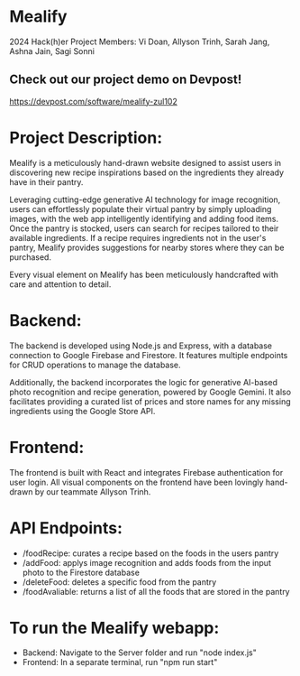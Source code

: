 # Mealify
2024 Hack(h)er Project
Members: Vi Doan, Allyson Trinh, Sarah Jang, Ashna Jain, Sagi Sonni
## Check out our project demo on Devpost!
https://devpost.com/software/mealify-zul102

# Project Description: 
Mealify is a meticulously hand-drawn website designed to assist users in discovering new recipe inspirations based on the ingredients they already have in their pantry. 

Leveraging cutting-edge generative AI technology for image recognition, users can effortlessly populate their virtual pantry by simply uploading images, with the web app intelligently identifying and adding food items. Once the pantry is stocked, users can search for recipes tailored to their available ingredients. If a recipe requires ingredients not in the user's pantry, Mealify provides suggestions for nearby stores where they can be purchased.

Every visual element on Mealify has been meticulously handcrafted with care and attention to detail. 

# Backend: 
The backend is developed using Node.js and Express, with a database connection to Google Firebase and Firestore. It features multiple endpoints for CRUD operations to manage the database. 

Additionally, the backend incorporates the logic for generative AI-based photo recognition and recipe generation, powered by Google Gemini. It also facilitates providing a curated list of prices and store names for any missing ingredients using the Google Store API.

# Frontend: 
The frontend is built with React and integrates Firebase authentication for user login. All visual components on the frontend have been lovingly hand-drawn by our teammate Allyson Trinh.

# API Endpoints:
- /foodRecipe: curates a recipe based on the foods in the users pantry
- /addFood: applys image recognition and adds foods from the input photo to the Firestore database
- /deleteFood: deletes a specific food from the pantry
- /foodAvaliable: returns a list of all the foods that are stored in the pantry

# To run the Mealify webapp: 
- Backend: Navigate to the Server folder and run "node index.js"
- Frontend: In a separate terminal, run "npm run start"
